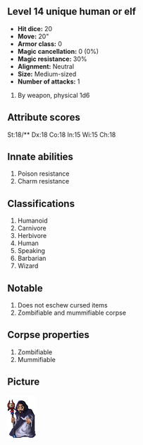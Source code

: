 ## Level 14 unique human or elf
- **Hit dice:** 20
- **Move:** 20"
- **Armor class:** 0
- **Magic cancellation:** 0 (0%)
- **Magic resistance:** 30%
- **Alignment:** Neutral
- **Size:** Medium-sized
- **Number of attacks:** 1
1. By weapon, physical 1d6
## Attribute scores
St:18/** Dx:18 Co:18 In:15 Wi:15 Ch:18
## Innate abilities
1. Poison resistance
2. Charm resistance
## Classifications
1. Humanoid
2. Carnivore
3. Herbivore
4. Human
5. Speaking
6. Barbarian
7. Wizard
## Notable
1. Does not eschew cursed items
2. Zombifiable and mummifiable corpse
## Corpse properties
1. Zombifiable
2. Mummifiable
## Picture
![Pelias](https://github.com/hyvanmielenpelit/GnollHackTileSet/blob/main/Monsters/pelias/pelias.png)
